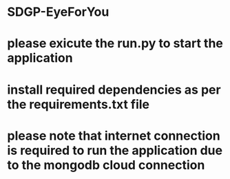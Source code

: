 # SDGP-EyeForYou
# please exicute the run.py to start the application 
# install required dependencies as per the requirements.txt file
# please note that internet connection is required to run the application due to the mongodb cloud connection
